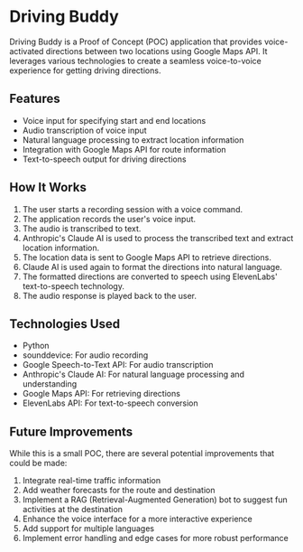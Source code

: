 # Driving Buddy

Driving Buddy is a Proof of Concept (POC) application that provides voice-activated directions between two locations using Google Maps API. It leverages various technologies to create a seamless voice-to-voice experience for getting driving directions.

## Features

- Voice input for specifying start and end locations
- Audio transcription of voice input
- Natural language processing to extract location information
- Integration with Google Maps API for route information
- Text-to-speech output for driving directions

## How It Works

1. The user starts a recording session with a voice command.
2. The application records the user's voice input.
3. The audio is transcribed to text.
4. Anthropic's Claude AI is used to process the transcribed text and extract location information.
5. The location data is sent to Google Maps API to retrieve directions.
6. Claude AI is used again to format the directions into natural language.
7. The formatted directions are converted to speech using ElevenLabs' text-to-speech technology.
8. The audio response is played back to the user.

## Technologies Used

- Python
- sounddevice: For audio recording
- Google Speech-to-Text API: For audio transcription
- Anthropic's Claude AI: For natural language processing and understanding
- Google Maps API: For retrieving directions
- ElevenLabs API: For text-to-speech conversion

## Future Improvements

While this is a small POC, there are several potential improvements that could be made:

1. Integrate real-time traffic information
2. Add weather forecasts for the route and destination
3. Implement a RAG (Retrieval-Augmented Generation) bot to suggest fun activities at the destination
4. Enhance the voice interface for a more interactive experience
5. Add support for multiple languages
6. Implement error handling and edge cases for more robust performance